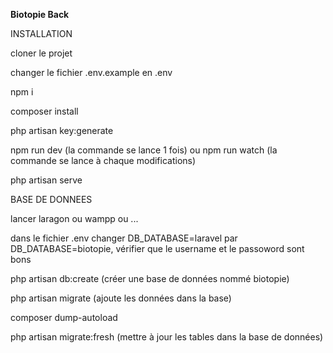 <b>Biotopie Back</b>

INSTALLATION

cloner le projet

changer le fichier .env.example en .env

npm i

composer install

php artisan key:generate

npm run dev (la commande se lance 1 fois) ou npm run watch (la commande se lance à chaque modifications)

php artisan serve

BASE DE DONNEES

lancer laragon ou wampp ou ...

dans le fichier .env changer DB_DATABASE=laravel par DB_DATABASE=biotopie, vérifier que le username et le passoword sont bons

php artisan db:create (créer une base de données nommé biotopie)

php artisan migrate (ajoute les données dans la base)

composer dump-autoload

php artisan migrate:fresh (mettre à jour les tables dans la base de données)
